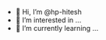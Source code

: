 - 👋 Hi, I’m @hp-hitesh
- 👀 I’m interested in ...
- 🌱 I’m currently learning ...

<!---
hp-hitesh/hp-hitesh is a ✨ special ✨ repository because its `README.md` (this file) appears on your GitHub profile.
You can click the Preview link to take a look at your changes.
--->
